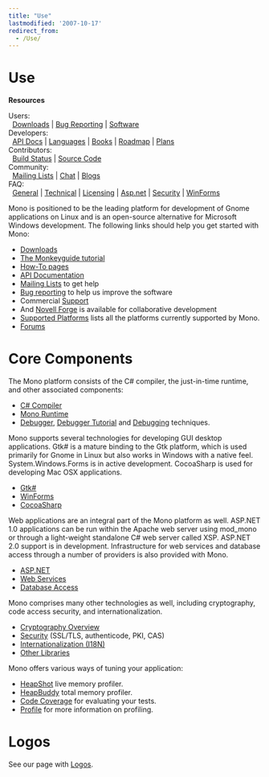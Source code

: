 ```yaml
---
title: "Use"
lastmodified: '2007-10-17'
redirect_from:
  - /Use/
---
```


Use
===

**Resources**

Users:<br/>
  [Downloads](/Downloads) | [Bug Reporting](/Bugs) | [Software](/Software)<br/>
 Developers:<br/>
  [API Docs](http://docs.go-mono.com/) | [Languages](/Languages) | [Books](/Books) | [Roadmap](/Mono_Project_Roadmap) | [Plans](/Plans)<br/>
 Contributors:<br/>
  [Build Status](http://wrench.mono-project.com/builds) | [Source Code](/SourceCodeRepository)<br/>
 Community:<br/>
  [Mailing Lists](/Mailing_Lists) | [Chat](/IRC) | [Blogs](http://www.go-mono.com/monologue/)<br/>
 FAQ:<br/>
  [General](/FAQ:_General) | [Technical](/FAQ:_Technical) | [Licensing](/FAQ:_Licensing) | [Asp.net](/FAQ:_ASP.NET) | [Security](/FAQ:_Security) | [WinForms](/FAQ:_Winforms)

Mono is positioned to be the leading platform for development of Gnome applications on Linux and is an open-source alternative for Microsoft Windows development. The following links should help you get started with Mono:

-   [Downloads](/Downloads)
-   [The Monkeyguide tutorial](/Monkeyguide)
-   [How-To pages](/Howto)
-   [API Documentation](http://docs.go-mono.com/)
-   [Mailing Lists](/Mailing_Lists) to get help
-   [Bug reporting](/Bugs) to help us improve the software
-   Commercial [Support](/Support)
-   And [Novell Forge](/Novell_Forge) is available for collaborative development
-   [Supported Platforms](/Supported_Platforms) lists all the platforms currently supported by Mono.
-   [Forums](/Forums)

Core Components
===============

The Mono platform consists of the C# compiler, the just-in-time runtime, and other associated components:

-   [C# Compiler](/CSharp_Compiler)
-   [Mono Runtime](/Mono:Runtime)
-   [Debugger](/Debugger), [Debugger Tutorial](/Guide:Debugger) and [Debugging](/Debugging) techniques.

Mono supports several technologies for developing GUI desktop applications. Gtk# is a mature binding to the Gtk platform, which is used primarily for Gnome in Linux but also works in Windows with a native feel. System.Windows.Forms is in active development. CocoaSharp is used for developing Mac OSX applications.

-   [Gtk#](/GtkSharp)
-   [WinForms](/WinForms)
-   [CocoaSharp](/MonoMac)

Web applications are an integral part of the Mono platform as well. ASP.NET 1.0 applications can be run within the Apache web server using mod_mono or through a light-weight standalone C# web server called XSP. ASP.NET 2.0 support is in development. Infrastructure for web services and database access through a number of providers is also provided with Mono.

-   [ASP.NET](/ASP.NET)
-   [Web Services](/Web_Services)
-   [Database Access](/Database_Access)

Mono comprises many other technologies as well, including cryptography, code access security, and internationalization.

-   [Cryptography Overview](/Cryptography)
-   [Security](/FAQ:_Security) (SSL/TLS, authenticode, PKI, CAS)
-   [Internationalization (I18N)](/Internationalization)
-   [Other Libraries](/Libraries)

Mono offers various ways of tuning your application:

-   [HeapShot](/HeapShot) live memory profiler.
-   [HeapBuddy](/HeapBuddy) total memory profiler.
-   [Code Coverage](/Code_Coverage) for evaluating your tests.
-   [Profile](/Profile) for more information on profiling.

Logos
=====

See our page with [Logos](/Logos).
